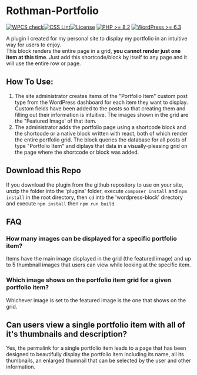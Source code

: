 # Rothman-Portfolio
[![WPCS check](https://github.com/brothman01/Rothman-Portfolio/actions/workflows/wpcs.yml/badge.svg?branch=main)](https://github.com/brothman01/Rothman-Portfolio/actions/workflows/wpcs.yml)[![CSS Lint](https://github.com/brothman01/Rothman-Portfolio/actions/workflows/css-lint.yml/badge.svg)](https://github.com/brothman01/Rothman-Portfolio/actions/workflows/css-lint.yml)[![License](https://img.shields.io/badge/license-GPL--2.0-brightgreen.svg)](https://github.com/brothman01/wp-monitor/blob/master/license.txt) [![PHP >= 8.2](https://img.shields.io/badge/php-%3E=%208.2-8892bf.svg)](https://secure.php.net/supported-versions.php) [![WordPress >= 6.3](https://img.shields.io/badge/wordpress-%3E=%206.3-blue.svg)](https://wordpress.org/download/release-archive/)  

A plugin I created for my personal site to display my portfolio in an intuitive way for users to enjoy.<br />
This block renders the entire page in a grid, **you cannot render just one item at this time**.  Just add this shortcode/block by itself to any page and it will use the entire row or page.
<br />
## How To Use:
1. The site administrator creates items of the "Portfolio Item" custom post type from the WordPress dashboard for each item they want to display.  Custom fields have been added to the posts so that creating them and filling out their information is intuitive.  The images shown in the grid are the "Featured Image' of that item.
2. The administrator adds the portfolio page using a shortcode block and the shortcode or a native block written with react, both of which render the entire portfolio grid.  The block queries the database for all posts of type "Portfolio Item" and diplays that data in a visually-pleasing grid on the page where the shortcode or block was added.

## Download this Repo
If you download the plugin from the github repository to use on your site, unzip the folder into the 'plugins' folder, execute `composer install` and `npm install` in the root directory, then `cd` into the 'wordpress-block' directory and execute `npm install` then `npm run build`.

## FAQ
### How many images can be displayed for a specific portfolio item?
Items have the main image displayed in the grid (the featured image) and up to 5 thumbnail images that users can view while looking at the specific item.

### Which image shows on the portfolio item grid for a given portfolio item?
Whichever image is set to the featured image is the one that shows on the grid.

## Can users view a single portfolio item with all of it's thumbnails and description?
Yes, the permalink for a single portfolio item leads to a page that has been designed to beautifully display the portfolio item including its name, all its thumbnails, an enlarged thumnail that can be selected by the user and other information.
